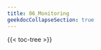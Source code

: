 ```yaml
---
title: 06_Monitoring
geekdocCollapseSection: true
---
```


<!-- spellchecker-disable -->

{{< toc-tree >}}

<!-- spellchecker-enable -->
